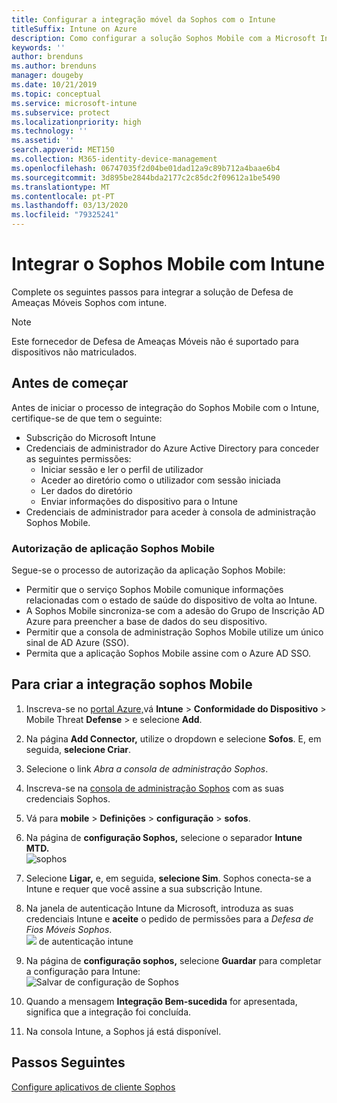 ```yaml
---
title: Configurar a integração móvel da Sophos com o Intune
titleSuffix: Intune on Azure
description: Como configurar a solução Sophos Mobile com a Microsoft Intune para controlar o acesso de dispositivos móveis aos seus recursos corporativos.
keywords: ''
author: brenduns
ms.author: brenduns
manager: dougeby
ms.date: 10/21/2019
ms.topic: conceptual
ms.service: microsoft-intune
ms.subservice: protect
ms.localizationpriority: high
ms.technology: ''
ms.assetid: ''
search.appverid: MET150
ms.collection: M365-identity-device-management
ms.openlocfilehash: 06747035f2d04be01dad12a9c89b712a4baae6b4
ms.sourcegitcommit: 3d895be2844bda2177c2c85dc2f09612a1be5490
ms.translationtype: MT
ms.contentlocale: pt-PT
ms.lasthandoff: 03/13/2020
ms.locfileid: "79325241"
---
```

# <a name="integrate-sophos-mobile-with-intune"></a>Integrar o Sophos Mobile com Intune  

Complete os seguintes passos para integrar a solução de Defesa de Ameaças Móveis Sophos com intune.  

> [!NOTE]
> Este fornecedor de Defesa de Ameaças Móveis não é suportado para dispositivos não matriculados.

## <a name="before-you-begin"></a>Antes de começar  

Antes de iniciar o processo de integração do Sophos Mobile com o Intune, certifique-se de que tem o seguinte:  
- Subscrição do Microsoft Intune  
- Credenciais de administrador do Azure Active Directory para conceder as seguintes permissões:  
  - Iniciar sessão e ler o perfil de utilizador  
  - Aceder ao diretório como o utilizador com sessão iniciada  
  - Ler dados do diretório  
  - Enviar informações do dispositivo para o Intune  
- Credenciais de administrador para aceder à consola de administração Sophos Mobile.  


### <a name="sophos-mobile-app-authorization"></a>Autorização de aplicação Sophos Mobile  
  
Segue-se o processo de autorização da aplicação Sophos Mobile:  
- Permitir que o serviço Sophos Mobile comunique informações relacionadas com o estado de saúde do dispositivo de volta ao Intune.  
- A Sophos Mobile sincroniza-se com a adesão do Grupo de Inscrição AD Azure para preencher a base de dados do seu dispositivo.  
- Permitir que a consola de administração Sophos Mobile utilize um único sinal de AD Azure (SSO).  
- Permita que a aplicação Sophos Mobile assine com o Azure AD SSO.  


## <a name="to-set-up-sophos-mobile-integration"></a>Para criar a integração sophos Mobile  

1. Inscreva-se no [portal Azure,]( https://portal.azure.com/)vá **Intune** > **Conformidade do Dispositivo** > Mobile Threat **Defense** > e selecione **Add**.  
2. Na página **Add Connector,** utilize o dropdown e selecione **Sofos**. E, em seguida, **selecione Criar**.  
3. Selecione o link *Abra a consola de administração Sophos*.  
4. Inscreva-se na [consola de administração Sophos](https://central.sophos.com/) com as suas credenciais Sophos.  
5. Vá para **mobile** > **Definições** > **configuração** > **sofos**.  
6. Na página de **configuração Sophos,** selecione o separador **Intune MTD.**  
   ![sophos](./media/sophos-mtd-connector-integration/sophos-setup.png) 
 
7. Selecione **Ligar,** e, em seguida, **selecione Sim**. Sophos conecta-se a Intune e requer que você assine a sua subscrição Intune. 
8. Na janela de autenticação Intune da Microsoft, introduza as suas credenciais Intune e **aceite** o pedido de permissões para a *Defesa de Fios Móveis Sophos*.  
   ![](./media/sophos-mtd-connector-integration/intune-authentication.png) de autenticação intune

9. Na página de **configuração sophos,** selecione **Guardar** para completar a configuração para Intune:  
   ![Salvar](./media/sophos-mtd-connector-integration/save-sophos-configuration.png) de configuração de Sophos  

1. Quando a mensagem **Integração Bem-sucedida** for apresentada, significa que a integração foi concluída.  
1. Na consola Intune, a Sophos já está disponível.  


## <a name="next-steps"></a>Passos Seguintes  
[Configure aplicativos de cliente Sophos](mtd-apps-ios-app-configuration-policy-add-assign.md)

